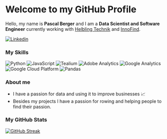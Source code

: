 # Welcome to my GitHub Profile 

Hello, my name is **Pascal Berger** and I am a **Data Scientist and Software Engineer** currently working with [Helbling Technik](https://helbling.ch/) and [InnoFind](https://innofind.ch/). 

[![Linkedin](https://img.shields.io/badge/-LinkedIn-blue?style=flat-square&logo=Linkedin&logoColor=white&link=https://www.linkedin.com/in/pascal-berger-135406157/)](https://www.linkedin.com/in/pascal-berger-135406157/)

### My Skills
<div>
<img src="https://img.shields.io/badge/-Python-3776AB?style=flat-square&logo=python&logoColor=white" alt="Python" />
<img src="https://img.shields.io/badge/-JavaScript-F7DF1E?style=flat-square&logo=javascript&logoColor=white" alt="JavaScript" /> <img src="https://img.shields.io/badge/-Tealium-00AEEF?style=flat-square&logo=tealium&logoColor=white" alt="Tealium" />
<img src="https://img.shields.io/badge/-Adobe%20Analytics-FF0000?style=flat-square&logo=adobe%20analytics&logoColor=white" alt="Adobe Analytics" />
<img src="https://img.shields.io/badge/-Google%20Analytics-E37400?style=flat-square&logo=google%20analytics&logoColor=white" alt="Google Analytics" />
<img src="https://img.shields.io/badge/-Google%20Cloud%20Platform-4285F4?style=flat-square&logo=google%20cloud&logoColor=white" alt="Google Cloud Platform" />
<img src="https://img.shields.io/badge/-Pandas-150458?style=flat-square&logo=pandas&logoColor=white" alt="Pandas" />
</div>


### About me
- I have a passion for data and using it to improve businesses 📈
- Besides my projects I have a passion for rowing and helping people to find their passion. 



### My GitHub Stats

[![GitHub Streak](https://github-readme-streak-stats.herokuapp.com?user=phyti1)](https://git.io/streak-stats)
